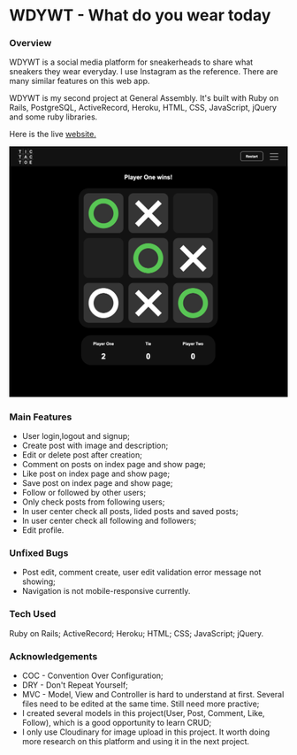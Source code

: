 # WDYWT - What do you wear today

### Overview ###

WDYWT is a social media platform for sneakerheads to share what sneakers they wear everyday. I use Instagram as the reference. There are many similar features on this web app.

WDYWT is my second project at General Assembly. It's built with Ruby on Rails, PostgreSQL, ActiveRecord, Heroku, HTML, CSS, JavaScript, jQuery and some ruby libraries.

Here is the live [website.](https://ryan-xin.github.io/tictactoe/)

![Screenshot of the website:](https://raw.githubusercontent.com/ryan-xin/tictactoe/master/assets/tictacttoe_screenshot.png)

### Main Features ###

* User login,logout and signup;
* Create post with image and description;
* Edit or delete post after creation;
* Comment on posts on index page and show page;
* Like post on index page and show page;
* Save post on index page and show page;
* Follow or followed by other users;
* Only check posts from following users;
* In user center check all posts, lided posts and saved posts;
* In user center check all following and followers;
* Edit profile.


### Unfixed Bugs ###

* Post edit, comment create, user edit validation error message not showing;
* Navigation is not mobile-responsive currently.

### Tech Used ###

Ruby on Rails; ActiveRecord; Heroku; HTML; CSS; JavaScript; jQuery.

### Acknowledgements ###

* COC - Convention Over Configuration;
* DRY - Don't Repeat Yourself;
* MVC - Model, View and Controller is hard to understand at first. Several files need to be edited at the same time. Still need more practive;
* I created several models in this project(User, Post, Comment, Like, Follow), which is a good opportunity to learn CRUD;
* I only use Cloudinary for image upload in this project. It worth doing more research on this platform and using it in the next project. 